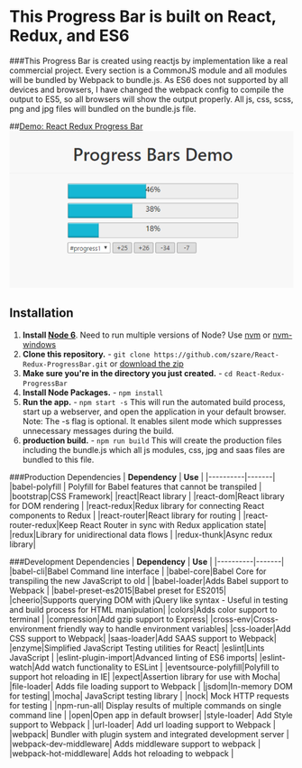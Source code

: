# This Progress Bar is built on React, Redux, and ES6 
###This Progress Bar is created using reactjs by implementation like a real commercial project. Every section is a CommonJS module and all modules will be bundled by Webpack to bundle.js.
As ES6 does not supported by all devices and browsers, I have changed the webpack config to compile the output to ES5, so all browsers will show the output properly.
All js, css, scss, png and jpg files will bundled on the bundle.js file.

##[Demo: React Redux Progress Bar](http://www.progressbar.radhoosh.ir) 
![alt tag](https://github.com/szare/React-Redux-ProgressBar/blob/master/demo.png)
## Installation
1. **Install [Node 6](https://nodejs.org)**. Need to run multiple versions of Node? Use [nvm](https://github.com/creationix/nvm) or [nvm-windows](https://github.com/coreybutler/nvm-windows)
2. **Clone this repository.** - `git clone https://github.com/szare/React-Redux-ProgressBar.git` or [download the zip](https://github.com/szare/React-Redux-ProgressBar/archive/master.zip)
3. **Make sure you're in the directory you just created.** - `cd React-Redux-ProgressBar`
4. **Install Node Packages.** - `npm install`
5. **Run the app.** - `npm start -s`
This will run the automated build process, start up a webserver, and open the application in your default browser. 
Note: The -s flag is optional. It enables silent mode which suppresses unnecessary messages during the build.
6. **production build.** - `npm run build` This will create the production files including the bundle.js which all js modules, css, jpg and saas files are bundled to this file.


###Production Dependencies
| **Dependency** | **Use** |
|----------|-------|
|babel-polyfill | Polyfill for Babel features that cannot be transpiled |
|bootstrap|CSS Framework|
|react|React library |
|react-dom|React library for DOM rendering |
|react-redux|Redux library for connecting React components to Redux |
|react-router|React library for routing |
|react-router-redux|Keep React Router in sync with Redux application state|
|redux|Library for unidirectional data flows |
|redux-thunk|Async redux library|

###Development Dependencies
| **Dependency** | **Use** |
|----------|-------|
|babel-cli|Babel Command line interface |
|babel-core|Babel Core for transpiling the new JavaScript to old |
|babel-loader|Adds Babel support to Webpack |
|babel-preset-es2015|Babel preset for ES2015|
|cheerio|Supports querying DOM with jQuery like syntax - Useful in testing and build process for HTML manipulation|
|colors|Adds color support to terminal |
|compression|Add gzip support to Express|
|cross-env|Cross-environment friendly way to handle environment variables|
|css-loader|Add CSS support to Webpack|
|saas-loader|Add SAAS support to Webpack|
|enzyme|Simplified JavaScript Testing utilities for React|
|eslint|Lints JavaScript |
|eslint-plugin-import|Advanced linting of ES6 imports|
|eslint-watch|Add watch functionality to ESLint |
|eventsource-polyfill|Polyfill to support hot reloading in IE|
|expect|Assertion library for use with Mocha|
|file-loader| Adds file loading support to Webpack |
|jsdom|In-memory DOM for testing|
|mocha| JavaScript testing library |
|nock| Mock HTTP requests for testing |
|npm-run-all| Display results of multiple commands on single command line |
|open|Open app in default browser|
|style-loader| Add Style support to Webpack |
|url-loader| Add url loading support to Webpack |
|webpack| Bundler with plugin system and integrated development server |
|webpack-dev-middleware| Adds middleware support to webpack |
|webpack-hot-middleware| Adds hot reloading to webpack |
